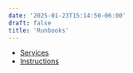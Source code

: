 ```yaml
---
date: '2025-01-23T15:14:50-06:00'
draft: false
title: 'Runbooks'
---
```



* [Services](service/)
* [Instructions](instructions/)